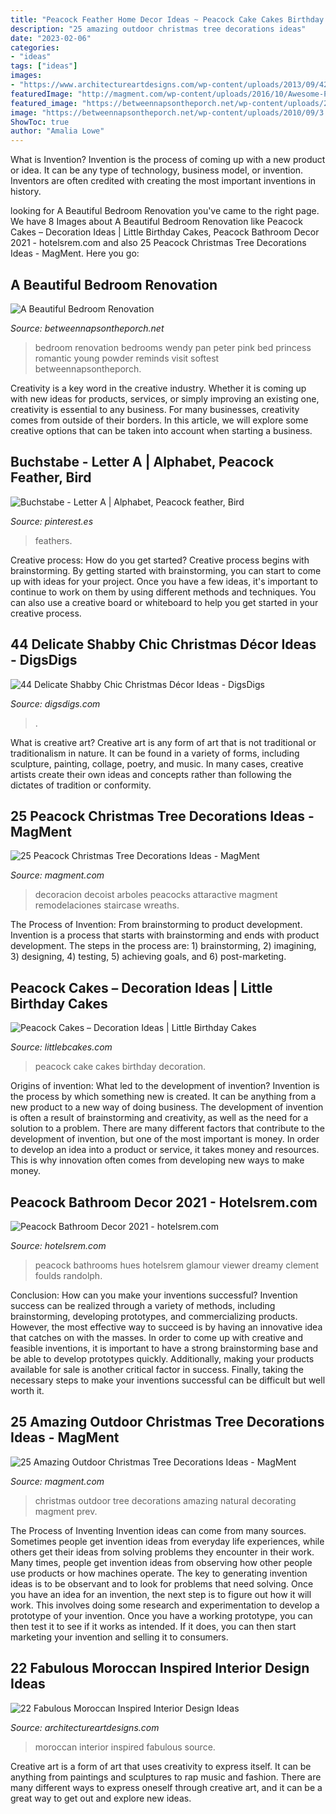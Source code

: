 ```yaml
---
title: "Peacock Feather Home Decor Ideas ~ Peacock Cake Cakes Birthday Decoration"
description: "25 amazing outdoor christmas tree decorations ideas"
date: "2023-02-06"
categories:
- "ideas"
tags: ["ideas"]
images:
- "https://www.architectureartdesigns.com/wp-content/uploads/2013/09/42.jpg"
featuredImage: "http://magment.com/wp-content/uploads/2016/10/Awesome-Peacock-Christmas-Tree-Topper.jpg"
featured_image: "https://betweennapsontheporch.net/wp-content/uploads/2010/09/3.jpg"
image: "https://betweennapsontheporch.net/wp-content/uploads/2010/09/3.jpg"
ShowToc: true
author: "Amalia Lowe"
---
```



What is Invention?
Invention is the process of coming up with a new product or idea. It can be any type of technology, business model, or invention. Inventors are often credited with creating the most important inventions in history.

	

		
looking for A Beautiful Bedroom Renovation you've came to the right page. We have 8 Images about A Beautiful Bedroom Renovation like Peacock Cakes – Decoration Ideas | Little Birthday Cakes, Peacock Bathroom Decor 2021 - hotelsrem.com and also 25 Peacock Christmas Tree Decorations Ideas - MagMent. Here you go:
		
    
## A Beautiful Bedroom Renovation

<img loading=lazy src="https://betweennapsontheporch.net/wp-content/uploads/2010/09/3.jpg" onerror="this.onerror=null;this.src='https://tse3.mm.bing.net/th?id=OIP.cdbUdztm_Qj0t9LLJmEoAAHaE6&amp;pid=15.1';" alt="A Beautiful Bedroom Renovation">

_Source: betweennapsontheporch.net_

>bedroom renovation bedrooms wendy pan peter pink bed princess romantic young powder reminds visit softest betweennapsontheporch. 

	

Creativity is a key word in the creative industry. Whether it is coming up with new ideas for products, services, or simply improving an existing one, creativity is essential to any business. For many businesses, creativity comes from outside of their borders. In this article, we will explore some creative options that can be taken into account when starting a business.

    
## Buchstabe - Letter A | Alphabet, Peacock Feather, Bird

<img loading=lazy src="https://i.pinimg.com/736x/f4/9e/11/f49e116fbd689dfec76b4493b89477e4.jpg" onerror="this.onerror=null;this.src='https://tse1.mm.bing.net/th?id=OIP.D5LbWDPcxU8vf3D8DVX-2wHaHa&amp;pid=15.1';" alt="Buchstabe - Letter A | Alphabet, Peacock feather, Bird">

_Source: pinterest.es_

>feathers. 

	

Creative process: How do you get started?
Creative process begins with brainstorming. By getting started with brainstorming, you can start to come up with ideas for your project. Once you have a few ideas, it's important to continue to work on them by using different methods and techniques. You can also use a creative board or whiteboard to help you get started in your creative process.

    
## 44 Delicate Shabby Chic Christmas Décor Ideas - DigsDigs

<img loading=lazy src="https://www.digsdigs.com/photos/2016/12/04-large-Christmas-tree-decorated-in-white-and-pink-faux-fur-and-garlands.jpg" onerror="this.onerror=null;this.src='https://tse3.mm.bing.net/th?id=OIP.4xUTnsqYkKAIQtFpTQa2RgHaMK&amp;pid=15.1';" alt="44 Delicate Shabby Chic Christmas Décor Ideas - DigsDigs">

_Source: digsdigs.com_

>. 

	

What is creative art?
Creative art is any form of art that is not traditional or traditionalism in nature. It can be found in a variety of forms, including sculpture, painting, collage, poetry, and music. In many cases, creative artists create their own ideas and concepts rather than following the dictates of tradition or conformity.

    
## 25 Peacock Christmas Tree Decorations Ideas - MagMent

<img loading=lazy src="http://magment.com/wp-content/uploads/2016/10/Awesome-Peacock-Christmas-Tree-Topper.jpg" onerror="this.onerror=null;this.src='https://tse1.mm.bing.net/th?id=OIP.zQZ21yp16Ap5RGcrDooXkAHaJ4&amp;pid=15.1';" alt="25 Peacock Christmas Tree Decorations Ideas - MagMent">

_Source: magment.com_

>decoracion decoist arboles peacocks attaractive magment remodelaciones staircase wreaths. 

	

The Process of Invention: From brainstorming to product development.
Invention is a process that starts with brainstorming and ends with product development. The steps in the process are: 1) brainstorming, 2) imagining, 3) designing, 4) testing, 5) achieving goals, and 6) post-marketing.

    
## Peacock Cakes – Decoration Ideas | Little Birthday Cakes

<img loading=lazy src="http://www.littlebcakes.com/wp-content/uploads/2014/02/Peacock-Cake-Ideas.jpg" onerror="this.onerror=null;this.src='https://tse1.mm.bing.net/th?id=OIP.gVBzUWngRB1_0sMhLdhksAHaK6&amp;pid=15.1';" alt="Peacock Cakes – Decoration Ideas | Little Birthday Cakes">

_Source: littlebcakes.com_

>peacock cake cakes birthday decoration. 

	

Origins of invention: What led to the development of invention?
Invention is the process by which something new is created. It can be anything from a new product to a new way of doing business. The development of invention is often a result of brainstorming and creativity, as well as the need for a solution to a problem. There are many different factors that contribute to the development of invention, but one of the most important is money. In order to develop an idea into a product or service, it takes money and resources. This is why innovation often comes from developing new ways to make money.

    
## Peacock Bathroom Decor 2021 - Hotelsrem.com

<img loading=lazy src="https://hotelsrem.com/wp-content/uploads/2020/07/peacock-bathroom-decor-lovely-rooms-viewer-hgtv-of-peacock-bathroom-decor.jpg" onerror="this.onerror=null;this.src='https://tse4.mm.bing.net/th?id=OIP.Bk6DafsLgzzIJnJewIKfxwHaJ4&amp;pid=15.1';" alt="Peacock Bathroom Decor 2021 - hotelsrem.com">

_Source: hotelsrem.com_

>peacock bathrooms hues hotelsrem glamour viewer dreamy clement foulds randolph. 

	

Conclusion: How can you make your inventions successful?
Invention success can be realized through a variety of methods, including brainstorming, developing prototypes, and commercializing products. However, the most effective way to succeed is by having an innovative idea that catches on with the masses. In order to come up with creative and feasible inventions, it is important to have a strong brainstorming base and be able to develop prototypes quickly. Additionally, making your products available for sale is another critical factor in success. Finally, taking the necessary steps to make your inventions successful can be difficult but well worth it.

    
## 25 Amazing Outdoor Christmas Tree Decorations Ideas - MagMent

<img loading=lazy src="https://www.magment.com/wp-content/uploads/2016/10/Natural-Outdoor-Christmas-Decorating-Ideas.jpg" onerror="this.onerror=null;this.src='https://tse3.mm.bing.net/th?id=OIP.D1LuWtHTWvaWq-2DeBwRHQHaJ4&amp;pid=15.1';" alt="25 Amazing Outdoor Christmas Tree Decorations Ideas - MagMent">

_Source: magment.com_

>christmas outdoor tree decorations amazing natural decorating magment prev. 

	

The Process of Inventing
Invention ideas can come from many sources. Sometimes people get invention ideas from everyday life experiences, while others get their ideas from solving problems they encounter in their work. Many times, people get invention ideas from observing how other people use products or how machines operate. The key to generating invention ideas is to be observant and to look for problems that need solving.
Once you have an idea for an invention, the next step is to figure out how it will work. This involves doing some research and experimentation to develop a prototype of your invention. Once you have a working prototype, you can then test it to see if it works as intended. If it does, you can then start marketing your invention and selling it to consumers.

    
## 22 Fabulous Moroccan Inspired Interior Design Ideas

<img loading=lazy src="https://www.architectureartdesigns.com/wp-content/uploads/2013/09/42.jpg" onerror="this.onerror=null;this.src='https://tse3.mm.bing.net/th?id=OIP.6MAkBEwfNimxTo1Rf00DQQHaF7&amp;pid=15.1';" alt="22 Fabulous Moroccan Inspired Interior Design Ideas">

_Source: architectureartdesigns.com_

>moroccan interior inspired fabulous source. 

	

Creative art is a form of art that uses creativity to express itself. It can be anything from paintings and sculptures to rap music and fashion. There are many different ways to express oneself through creative art, and it can be a great way to get out and explore new ideas.

